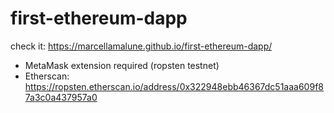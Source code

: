 # first-ethereum-dapp

check it: https://marcellamalune.github.io/first-ethereum-dapp/

- MetaMask extension required (ropsten testnet)
- Etherscan: https://ropsten.etherscan.io/address/0x322948ebb46367dc51aaa609f87a3c0a437957a0
